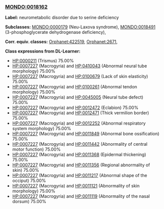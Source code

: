 
### [MONDO:0018162](http://purl.obolibrary.org/obo/MONDO_0018162)
**Label:** neurometabolic disorder due to serine deficiency

**Subclasses:** [MONDO:0000179](http://purl.obolibrary.org/obo/MONDO_0000179) (Neu-Laxova syndrome), [MONDO:0018491](http://purl.obolibrary.org/obo/MONDO_0018491) (3-phosphoglycerate dehydrogenase deficiency), 

**Corr. equiv. classes:** [Orphanet:422519](http://www.orpha.net/ORDO/Orphanet_422519), [Orphanet:2671](http://www.orpha.net/ORDO/Orphanet_2671), 

**Class expressions from DL-Learner:**

- [HP:0000211](http://purl.obolibrary.org/obo/HP_0000211) (Trismus) 75.00%
- [HP:0007227](http://purl.obolibrary.org/obo/HP_0007227) (Macrogyria) and [HP:0410043](http://purl.obolibrary.org/obo/HP_0410043) (Abnormal neural tube morphology) 75.00%
- [HP:0007227](http://purl.obolibrary.org/obo/HP_0007227) (Macrogyria) and [HP:0100679](http://purl.obolibrary.org/obo/HP_0100679) (Lack of skin elasticity) 75.00%
- [HP:0007227](http://purl.obolibrary.org/obo/HP_0007227) (Macrogyria) and [HP:0100261](http://purl.obolibrary.org/obo/HP_0100261) (Abnormal tendon morphology) 75.00%
- [HP:0007227](http://purl.obolibrary.org/obo/HP_0007227) (Macrogyria) and [HP:0045005](http://purl.obolibrary.org/obo/HP_0045005) (Neural tube defect) 75.00%
- [HP:0007227](http://purl.obolibrary.org/obo/HP_0007227) (Macrogyria) and [HP:0012472](http://purl.obolibrary.org/obo/HP_0012472) (Eclabion) 75.00%
- [HP:0007227](http://purl.obolibrary.org/obo/HP_0007227) (Macrogyria) and [HP:0012471](http://purl.obolibrary.org/obo/HP_0012471) (Thick vermilion border) 75.00%
- [HP:0007227](http://purl.obolibrary.org/obo/HP_0007227) (Macrogyria) and [HP:0012252](http://purl.obolibrary.org/obo/HP_0012252) (Abnormal respiratory system morphology) 75.00%
- [HP:0007227](http://purl.obolibrary.org/obo/HP_0007227) (Macrogyria) and [HP:0011849](http://purl.obolibrary.org/obo/HP_0011849) (Abnormal bone ossification) 75.00%
- [HP:0007227](http://purl.obolibrary.org/obo/HP_0007227) (Macrogyria) and [HP:0011442](http://purl.obolibrary.org/obo/HP_0011442) (Abnormality of central motor function) 75.00%
- [HP:0007227](http://purl.obolibrary.org/obo/HP_0007227) (Macrogyria) and [HP:0011368](http://purl.obolibrary.org/obo/HP_0011368) (Epidermal thickening) 75.00%
- [HP:0007227](http://purl.obolibrary.org/obo/HP_0007227) (Macrogyria) and [HP:0011356](http://purl.obolibrary.org/obo/HP_0011356) (Regional abnormality of skin) 75.00%
- [HP:0007227](http://purl.obolibrary.org/obo/HP_0007227) (Macrogyria) and [HP:0011217](http://purl.obolibrary.org/obo/HP_0011217) (Abnormal shape of the occiput) 75.00%
- [HP:0007227](http://purl.obolibrary.org/obo/HP_0007227) (Macrogyria) and [HP:0011121](http://purl.obolibrary.org/obo/HP_0011121) (Abnormality of skin morphology) 75.00%
- [HP:0007227](http://purl.obolibrary.org/obo/HP_0007227) (Macrogyria) and [HP:0011119](http://purl.obolibrary.org/obo/HP_0011119) (Abnormality of the nasal dorsum) 75.00%


